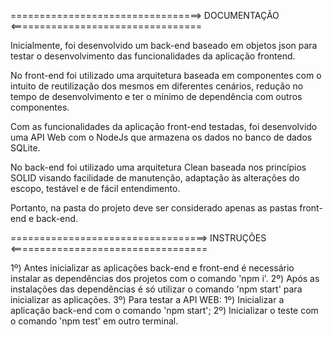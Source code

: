 =================================> DOCUMENTAÇÃO <=================================

Inicialmente, foi desenvolvido um back-end baseado em objetos json para testar o desenvolvimento das funcionalidades da aplicação frontend.

No front-end foi utilizado uma arquitetura baseada em componentes com o intuito de reutilização dos mesmos em diferentes cenários, redução
no tempo de desenvolvimento e ter o mínimo de dependência com outros componentes.

Com as funcionalidades da aplicação front-end testadas, foi desenvolvido uma API Web com o NodeJs que armazena os dados no banco de dados
SQLite.

No back-end foi utilizado uma arquitetura Clean baseada nos princípios SOLID visando facilidade de manutenção, adaptação às alterações do escopo, 
testável e de fácil entendimento.

Portanto, na pasta do projeto deve ser considerado apenas as pastas front-end e back-end.


==================================> INSTRUÇÕES <==================================

1º) Antes inicializar as aplicações back-end e front-end é necessário instalar as dependências dos projetos com o comando 'npm i'. 
2º) Após as instalações das dependências é só utilizar o comando 'npm start' para inicializar as aplicações.
3º) Para testar a API WEB: 
  1º) Inicializar a aplicação back-end com o comando 'npm start';
  2º) Inicializar o teste com o comando 'npm test' em outro terminal.
